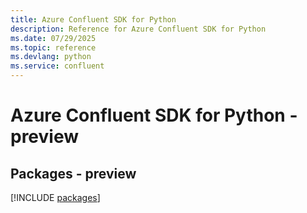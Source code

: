 ```yaml
---
title: Azure Confluent SDK for Python
description: Reference for Azure Confluent SDK for Python
ms.date: 07/29/2025
ms.topic: reference
ms.devlang: python
ms.service: confluent
---
```

# Azure Confluent SDK for Python - preview
## Packages - preview
[!INCLUDE [packages](confluent-index.md)]
